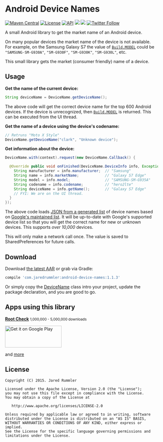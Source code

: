 # Android Device Names

[![Maven Central](https://maven-badges.herokuapp.com/maven-central/com.jaredrummler/android-device-names/badge.svg)](https://maven-badges.herokuapp.com/maven-central/com.jaredrummler/android-device-names) [![License](http://img.shields.io/:license-apache-blue.svg)](LICENSE.txt) [![API](https://img.shields.io/badge/API-7%2B-blue.svg?style=flat)](https://android-arsenal.com/api?level=7) <a href="http://www.methodscount.com/?lib=com.jaredrummler%3Aandroid-device-names%3A1.1.3" target="_blank"><img src="https://img.shields.io/badge/method count-86-e91e63.svg"></img></a> <a href="http://www.methodscount.com/?lib=com.jaredrummler%3Aandroid-device-names%3A1.1.3" target="_blank"><img src="https://img.shields.io/badge/size-34 KB-e91e63.svg"></img></a> [![Twitter Follow](https://img.shields.io/twitter/follow/jrummy16.svg?style=social)](https://twitter.com/jrummy16)

A small Android library to get the market name of an Android device.

On many popular devices the market name of the device is not available. For example, on the Samsung Galaxy S7 the value of [`Build.MODEL`](http://developer.android.com/reference/android/os/Build.html#MODEL) could be `"SAMSUNG-SM-G930A"`, `"SM-G930F"`, `"SM-G930K"`, `"SM-G930L"`, etc.

This small library gets the market (consumer friendly) name of a device.

Usage
-----

**Get the name of the current device:**

```java
String deviceName = DeviceName.getDeviceName();
```

The above code will get the correct device name for the top 600 Android devices. If the device is unrecognized, then [`Build.MODEL`](http://developer.android.com/reference/android/os/Build.html#MODEL) is returned. This can be executed from the UI thread.

**Get the name of a device using the device's codename:**

```java
// Retruns "Moto X Style"
DeviceName.getDeviceName("clark", "Unknown device");
```

**Get information about the device:**

```java
DeviceName.with(context).request(new DeviceName.Callback() {

  @Override public void onFinished(DeviceName.DeviceInfo info, Exception error) {
    String manufacturer = info.manufacturer;  // "Samsung"
    String name = info.marketName;            // "Galaxy S7 Edge"
    String model = info.model;                // "SAMSUNG-SM-G935A"
    String codename = info.codename;          // "hero2lte"
    String deviceName = info.getName();       // "Galaxy S7 Edge"
    // FYI: We are on the UI thread.
  }
});
 ```

The above code loads [JSON from a generated list](https://github.com/jaredrummler/AndroidDeviceNames/tree/master/json) of device names based on [Google's maintained list](https://support.google.com/googleplay/answer/1727131?hl=en). It will be up-to-date with Google's supported device list so that you will get the correct name for new or unknown devices. This supports *over 10,000* devices.

This will only make a network call once. The value is saved to SharedPreferences for future calls.

Download
--------

Download [the latest AAR](https://repo1.maven.org/maven2/com/jaredrummler/android-device-names/1.1.3/android-device-names-1.1.3.aar) or grab via Gradle:

```groovy
compile 'com.jaredrummler:android-device-names:1.1.3'
```

Or simply copy the [DeviceName](https://raw.githubusercontent.com/jaredrummler/AndroidDeviceNames/master/library/src/main/java/com/jaredrummler/android/device/DeviceName.java) class intro your project, update the package declaration, and you are good to go.

Apps using this library
-----------------------

[**Root Check**](http://rootcheck.jrummyapps.com/) <small>1,000,000 - 5,000,000 downloads</small>

<a href='https://play.google.com/store/apps/details?id=com.jrummyapps.rootchecker'><img alt='Get it on Google Play' src='https://play.google.com/intl/en_us/badges/images/generic/en_badge_web_generic.png' width="186" height="72"/></a>

and [more](https://github.com/search?q=com.jaredrummler%3Aandroid-device-names+in%3Afile+extension%3Agradle&ref=searchresults&type=Code&utf8=%E2%9C%93)



License
--------

    Copyright (C) 2015. Jared Rummler

    Licensed under the Apache License, Version 2.0 (the "License");
    you may not use this file except in compliance with the License.
    You may obtain a copy of the License at

       http://www.apache.org/licenses/LICENSE-2.0

    Unless required by applicable law or agreed to in writing, software
    distributed under the License is distributed on an "AS IS" BASIS,
    WITHOUT WARRANTIES OR CONDITIONS OF ANY KIND, either express or implied.
    See the License for the specific language governing permissions and
    limitations under the License.
